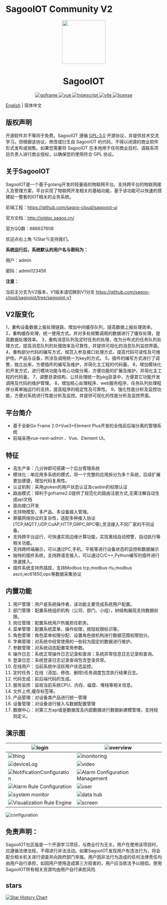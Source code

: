 SagooIOT Community V2
========

<div align="center">
	<img width="140px" src="https://foruda.gitee.com/avatar/1692323731930718042/10619366_sagoo-cloud_1692323731.png!avatar100">
    <p>
        <h1>SagooIOT </h1>
    </p>
    <p align="center">
        <a href="https://goframe.org/pages/viewpage.action?pageId=1114119" target="_blank">
	        <img src="https://img.shields.io/badge/goframe-2.2-green" alt="goframe">
	    </a>
	    <a href="https://v3.vuejs.org/" target="_blank">
	        <img src="https://img.shields.io/badge/vue.js-vue3.x-green" alt="vue">
	    </a>
		<a href="https://www.tslang.cn/" target="_blank">
	        <img src="https://img.shields.io/badge/typescript-%3E4.0.0-blue" alt="typescript">
	    </a>
		<a href="https://vitejs.dev/" target="_blank">
		    <img src="https://img.shields.io/badge/vite-%3E2.0.0-yellow" alt="vite">
		</a>
		<a href="https://github.com/sagoo-cloud/sagooiot/blob/main/LICENSE" target="_blank">
		    <img src="https://img.shields.io/badge/license-GPL3.0-success" alt="license">
		</a>
	</p>
</div>


[English](README.MD) | 简体中文

## 版权声明

开源软件并不等同于免费。SagooIOT 遵循 [GPL-3.0](LICENSE) 开源协议，并提供技术交流学习。但根据该协议，修改或衍生自 SagooIOT 的代码，不得以闭源的商业软件形式发布或销售。如果您需要将 SagooIOT 在本地用于任何商业目的，请联系项目负责人进行商业授权，以确保您的使用符合 GPL 协议。

## 关于SagooIOT

SagooIOT是一个基于golang开发的轻量级的物联网平台。支持跨平台的物联网接入及管理方案，平台实现了物联网开发相关的基础功能，基于该功能可以快速的搭建起一整套的IOT相关的业务系统。

前端工程：https://github.com/sagoo-cloud/sagooiot-ui

官方文档：http://iotdoc.sagoo.cn/

官方QQ群：686637608

欢迎点右上角 💘Star💘支持我们。



**系统运行后，系统默认的用户名与密码为：**

用户：admin

密码：admin123456


**注意：**

当前主分支为V2版本，V1版本请切换到V1分支 https://github.com/sagoo-cloud/sagooiot/tree/sagooiot-v1


## V2版变化

1，重构设备数据上报处理链路，增加中间缓存队列，提高数据上报处理效率。
2，重构缓存处理，统一使用方式。并对多处频繁调用的数据进行了缓存处理，提高数据处理效率。
3，重构消息队列及定时任务的处理，改为分布式的任务队列处理方式，提高消息队列的处理效率及可靠性，并提供可视化的消息队列监控界面。
4，重构部分代码的编写方式，规范入参及接口处理方式，提高代码可读性及可维护性。产品与设备，所涉及调用统一为key的方式。
5，插件的编写方式进行了调整，独立出来，方便插件的编写及维护，并简化主工程的代码量。
6，增加模块化的开发方式，进行模块功能与核心功能分离，方便功能的扩展及维护，并简化主工程的代码量。
7，调整目录结构，公共处理统一到pkg目录中，方便其它功能开发调用及代码的维护管理。
8，增加核心处理程序、web服务程序、任务队列处理程序分离单独运行的支持，提高程序的稳定性及可靠性。
9，强化性能分析及监控功能，方便对系统进行性能分析及监控。并提供可视化的性能分析及监控界面。



## 平台简介
* 基于全新Go Frame 2.0+Vue3+Element Plus开发的全栈前后端分离的管理系统
* 前端采用vue-next-admin 、Vue、Element UI。

## 特征
* 高生产率：几分钟即可搭建一个后台管理系统
* 模块化：单应用多系统的模式，将一个完整的应用拆分为多个系统，后续扩展更加便捷，增加代码复用性。
* 认证机制：采用gtoken的用户状态认证及casbin的权限认证
* 路由模式：得利于goframe2.0提供了规范化的路由注册方式,无需注解自动生成api文档
* 面向接口开发
* 支持物模型，多产品、多设备接入管理。
* 屏蔽网络协议的复杂性，适配多种接入协议(TCP,MQTT,UDP,CoAP,HTTP,GRPC,RPC等),灵活接入不同厂家的不同设备。
* 支持跨平台运行，可快速实现边缘计算功能，实现离线自动预警，自动执行等相关功能。
* 支持跨终端展示，可以通过PC,手机，平板等进行设备状态的监控和数据展示
* 独特的插件系统，支持跨语言接入，可以通过C/C++,Python编写的插件进行快速接入。
* 插件系统支持热插拔，支持Modbus tcp,modbus rtu,modbus ascii,iec61850,opc等数据采集协议


## 内置功能

1.  用户管理：用户是系统操作者，该功能主要完成系统用户配置。
2.  部门管理：配置系统组织机构（公司、部门、小组），树结构展现支持数据权限。
3.  岗位管理：配置系统用户所属担任职务。
4.  菜单管理：配置系统菜单，操作权限，按钮权限标识等。
5.  角色管理：角色菜单权限分配、设置角色按机构进行数据范围权限划分。
6.  字典管理：对系统中经常使用的一些较为固定的数据进行维护。
7.  参数管理：对系统动态配置常用参数。
8.  操作日志：系统正常操作日志记录和查询；系统异常信息日志记录和查询。
9. 登录日志：系统登录日志记录查询包含登录异常。
10. 在线用户：当前系统中活跃用户状态监控。
11. 定时任务：在线（添加、修改、删除)任务调度包含执行结果日志。
12. 代码生成：前后端代码的生成。
13. 服务监控：监视当前系统CPU、内存、磁盘、堆栈等相关信息。
14. 文件上传,缓存标签等。
15. 产品管理：对设备类产品进行统一管理
16. 设备管理：对设备进行接入与数据配置管理
17. 数据中心：对第三方api或是数据库及内部数据进行数据新建模管理，支持规则定义。

## 演示图

| ![login](https://iotdoc.sagoo.cn/imgs/demo/01.png)                     | ![overview](https://iotdoc.sagoo.cn/imgs/demo/02.png)                       |
|------------------------------------------------------------------------|-----------------------------------------------------------------------------|
| ![thing](https://iotdoc.sagoo.cn/imgs/demo/03.png)                     | ![monitoring](https://iotdoc.sagoo.cn/imgs/demo/04.png)                     |
| ![deviceLog](https://iotdoc.sagoo.cn/imgs/demo/05.png)                 | ![video](https://iotdoc.sagoo.cn/imgs/demo/08.png)                          |
| ![NotificationConfiguration](https://iotdoc.sagoo.cn/imgs/demo/09.png) | ![Alarm Configuration Management](https://iotdoc.sagoo.cn/imgs/demo/10.png) |
| ![Alarm Rule Configuration](https://iotdoc.sagoo.cn/imgs/demo/11.png)  | ![user](https://iotdoc.sagoo.cn/imgs/demo/12.png)                           |
| ![system monitor](https://iotdoc.sagoo.cn/imgs/demo/13.png)            | ![data hub](https://iotdoc.sagoo.cn/imgs/demo/14.png)                       |
| ![Visualization Rule Engine](https://iotdoc.sagoo.cn/imgs/demo/07.png) | ![screen](https://iotdoc.sagoo.cn/imgs/demo/06.png)                         |

![configuration](https://iotdoc.sagoo.cn/imgs/configure.jpg)

## 免责声明：

SagooIOT社区版是一个开源学习项目，与商业行为无关。用户在使用该项目时，应遵循法律法规，不得进行非法活动。如果SagooIOT发现用户有违法行为，将会配合相关机关进行调查并向政府部门举报。用户因非法行为造成的任何法律责任均由用户自行承担，如因用户使用造成第三方损害的，用户应当依法予以赔偿。使用SagooIOT所有相关资源均由用户自行承担风险.

## stars

[![Star History Chart](https://api.star-history.com/svg?repos=sagoo-cloud/sagooiot&type=Date)](https://star-history.com/#sagoo-cloud/sagooiot&Date)







